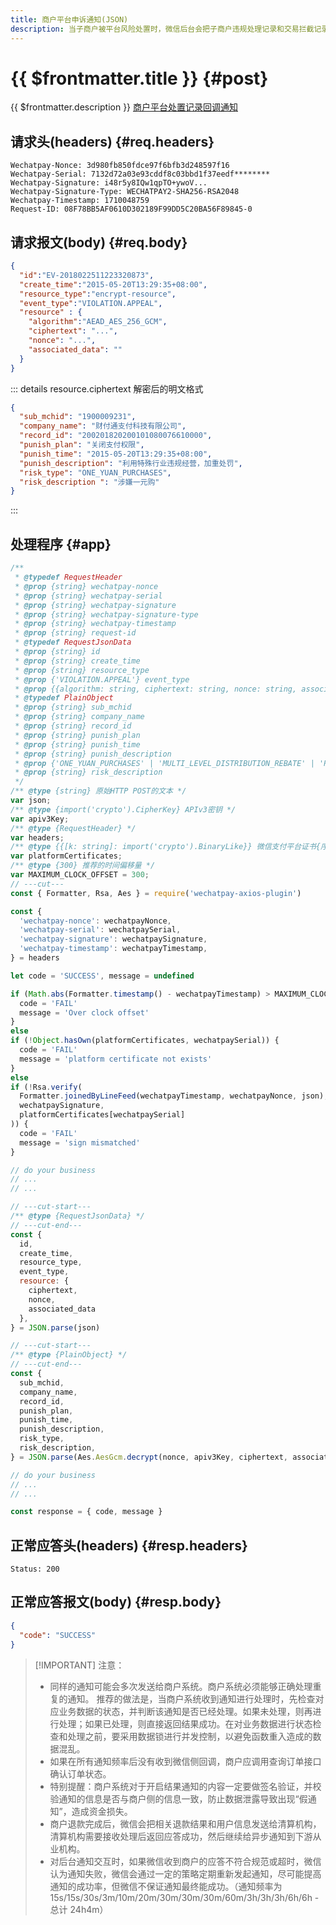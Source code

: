 ```yaml
---
title: 商户平台申诉通知(JSON)
description: 当子商户被平台风险处置时，微信后台会把子商户违规处理记录和交易拦截记录推送给相应的服务商、渠道商、从业机构，商户需要接收处理该消息，并返回应答。
---
```


# {{ $frontmatter.title }} {#post}

{{ $frontmatter.description }} [商户平台处置记录回调通知](https://pay.weixin.qq.com/wiki/doc/apiv3_partner/apis/chapter10_3_5.shtml)

## 请求头(headers) {#req.headers}

```ansi
Wechatpay-Nonce: 3d980fb850fdce97f6bfb3d248597f16
Wechatpay-Serial: 7132d72a03e93cddf8c03bbd1f37eedf********
Wechatpay-Signature: i48r5y8IQw1qpTO+ywoV...
Wechatpay-Signature-Type: WECHATPAY2-SHA256-RSA2048
Wechatpay-Timestamp: 1710048759
Request-ID: 08F78BB5AF0610D302189F99DD5C20BA56F89845-0
```

## 请求报文(body) {#req.body}

```json
{
  "id":"EV-2018022511223320873",
  "create_time":"2015-05-20T13:29:35+08:00",
  "resource_type":"encrypt-resource",
  "event_type":"VIOLATION.APPEAL",
  "resource" : {
    "algorithm":"AEAD_AES_256_GCM",
    "ciphertext": "...",
    "nonce": "...",
    "associated_data": ""
  }
}
```

::: details resource.ciphertext 解密后的明文格式

```json
{
  "sub_mchid": "1900009231",
  "company_name": "财付通支付科技有限公司",
  "record_id": "200201820200101080076610000",
  "punish_plan": "关闭支付权限",
  "punish_time": "2015-05-20T13:29:35+08:00",
  "punish_description": "利用特殊行业违规经营，加重处罚",
  "risk_type": "ONE_YUAN_PURCHASES",
  "risk_description	": "涉嫌一元购"
}
```
:::

## 处理程序 {#app}

```js twoslash
/**
 * @typedef RequestHeader
 * @prop {string} wechatpay-nonce
 * @prop {string} wechatpay-serial
 * @prop {string} wechatpay-signature
 * @prop {string} wechatpay-signature-type
 * @prop {string} wechatpay-timestamp
 * @prop {string} request-id
 * @typedef RequestJsonData
 * @prop {string} id
 * @prop {string} create_time
 * @prop {string} resource_type
 * @prop {'VIOLATION.APPEAL'} event_type
 * @prop {{algorithm: string, ciphertext: string, nonce: string, associated_data: string}} resource
 * @typedef PlainObject
 * @prop {string} sub_mchid
 * @prop {string} company_name
 * @prop {string} record_id
 * @prop {string} punish_plan
 * @prop {string} punish_time
 * @prop {string} punish_description
 * @prop {'ONE_YUAN_PURCHASES' | 'MULTI_LEVEL_DISTRIBUTION_REBATE' | 'PROHIBITED_BUSINESS_CATEGORIES' | 'CASH_ADVANCE_VIA_CREDIT_CARD' | 'INDUCING_USERS_TO_MAKE_PAYMENTS' | 'FRAUD' | 'MALICIOUS_FAN_COUNT_BOOSTING' | 'CROSS_CATEGORY_ACTIVITIES' | 'CROSS_CATEGORY_BUSINESS' | 'GAMBLING' | 'LEWD_CONTENT' | 'UNLICENSED_PAYMENT_AND_SETTLEMENT_BUSINESS' | 'INVESTMENT' | 'TRANSACTION_DISPUTE' | 'CROSS_BORDER_USE_OF_DOMESTIC_PAYMENT_API' | 'OVERSEAS_ACTIVITIES_OUTSIDE_THE_BUSINESS_SCOPE_APPROVED_BY_REGULATORY_AUTHORITIES' | 'UNUSUAL_TRANSACTION' | 'UNLICENSED_BUSINESS' | 'WEALTH_INVESTMENT' | 'AFFILIATED_TO_A_VIOLATING_ENTITY' | 'INVOLVED_IN_A_JUDICIAL_CASE' | 'INCORRECT_INFORMATION_SUBMITTED' | 'APPEAL_SUCCESSFUL' | 'REPORTED_BY_OTHERS' | 'VIOLATING_SMART_CATERING_ACTIVITIES' | 'MORE_THAN_ONE_MERCHANT_UNDER_A_SINGLE_MERCHANT_ID' | 'CROSS_REGION_USE_OF_INTERNATIONAL_PAYMENT_API' | 'UNUSUAL_REAL_TIME_TRANSACTION' | 'UNACCEPTABLE_DOCUMENTS' | 'LARGE_AMOUNT_TRANSACTION' | 'ALL_MERCHANTS_HAVE_CONFIRMED_THE_WILLINGNESS_TO_OPEN_AN_ACCOUNT' | 'UNCONFIRMED_WILLINGNESS_TO_OPEN_AN_ACCOUNT' | 'INACTIVE_TRANSACTION' | 'OTHER_UNUSUAL_ACTIVITIES'} risk_type
 * @prop {string} risk_description
 */
/** @type {string} 原始HTTP POST的文本 */
var json;
/** @type {import('crypto').CipherKey} APIv3密钥 */
var apiv3Key;
/** @type {RequestHeader} */
var headers;
/** @type {{[k: string]: import('crypto').BinaryLike}} 微信支付平台证书{序列号:实例}键值对 */
var platformCertificates;
/** @type {300} 推荐的时间偏移量 */
var MAXIMUM_CLOCK_OFFSET = 300;
// ---cut---
const { Formatter, Rsa, Aes } = require('wechatpay-axios-plugin')

const {
  'wechatpay-nonce': wechatpayNonce,
  'wechatpay-serial': wechatpaySerial,
  'wechatpay-signature': wechatpaySignature,
  'wechatpay-timestamp': wechatpayTimestamp,
} = headers

let code = 'SUCCESS', message = undefined

if (Math.abs(Formatter.timestamp() - wechatpayTimestamp) > MAXIMUM_CLOCK_OFFSET) {
  code = 'FAIL'
  message = 'Over clock offset'
}
else
if (!Object.hasOwn(platformCertificates, wechatpaySerial)) {
  code = 'FAIL'
  message = 'platform certificate not exists'
}
else
if (!Rsa.verify(
  Formatter.joinedByLineFeed(wechatpayTimestamp, wechatpayNonce, json),
  wechatpaySignature,
  platformCertificates[wechatpaySerial]
)) {
  code = 'FAIL'
  message = 'sign mismatched'
}

// do your business
// ...
// ...

// ---cut-start---
/** @type {RequestJsonData} */
// ---cut-end---
const {
  id,
  create_time,
  resource_type,
  event_type,
  resource: {
    ciphertext,
    nonce,
    associated_data
  },
} = JSON.parse(json)

// ---cut-start---
/** @type {PlainObject} */
// ---cut-end---
const {
  sub_mchid,
  company_name,
  record_id,
  punish_plan,
  punish_time,
  punish_description,
  risk_type,
  risk_description,
} = JSON.parse(Aes.AesGcm.decrypt(nonce, apiv3Key, ciphertext, associated_data))

// do your business
// ...
// ...

const response = { code, message }
```

## 正常应答头(headers) {#resp.headers}

```ansi
Status: 200
```

## 正常应答报文(body) {#resp.body}

```json
{
  "code": "SUCCESS"
}
```

> [!IMPORTANT] 注意：
> - 同样的通知可能会多次发送给商户系统。商户系统必须能够正确处理重复的通知。 推荐的做法是，当商户系统收到通知进行处理时，先检查对应业务数据的状态，并判断该通知是否已经处理。如果未处理，则再进行处理；如果已处理，则直接返回结果成功。在对业务数据进行状态检查和处理之前，要采用数据锁进行并发控制，以避免函数重入造成的数据混乱。
> - 如果在所有通知频率后没有收到微信侧回调，商户应调用查询订单接口确认订单状态。
> - 特别提醒：商户系统对于开启结果通知的内容一定要做签名验证，并校验通知的信息是否与商户侧的信息一致，防止数据泄露导致出现“假通知”，造成资金损失。
> - 商户退款完成后，微信会把相关退款结果和用户信息发送给清算机构，清算机构需要接收处理后返回应答成功，然后继续给异步通知到下游从业机构。
> - 对后台通知交互时，如果微信收到商户的应答不符合规范或超时，微信认为通知失败，微信会通过一定的策略定期重新发起通知，尽可能提高通知的成功率，但微信不保证通知最终能成功。（通知频率为15s/15s/30s/3m/10m/20m/30m/30m/30m/60m/3h/3h/3h/6h/6h - 总计 24h4m）
